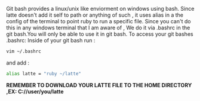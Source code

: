 Git bash provides a linux/unix like enviorment on windows using bash. Since latte doesn't add it self to path or anything of such , 
it uses alias in a the config of the terminal to point ruby to run a specific file. Since you can't do this in any windows terminal that I am aware of ,
We do it via .bashrc in the git bash.You will only be able to use it in git bash.
To access your git bashes .bashrc:
Inside of your git bash run :
``` sh
vim ~/.bashrc
```
and add :
``` sh
alias latte = "ruby ~/latte"
```

**REMEMBER TO DOWNLOAD YOUR LATTE FILE TO THE HOME DIRECTORY ,EX: C://user/you/latte**
